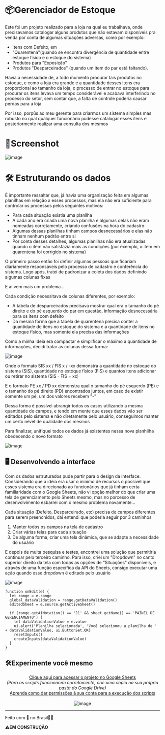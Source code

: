 # 📦Gerenciador de Estoque

Este foi um projeto realizado para a loja na qual eu trabalhava, onde precisavamos catalogar alguns produtos que não estavam disponíveis pra venda por conta de algumas situações adversas, como por exemplo: 

- Itens com Defeito, em
- "Quarentena"(quando se encontra divergência de quantidade entre estoque físico e o estoque do sistema)
- Produtos para "Exposição"
- Produtos "Desparceirados" (quando um item do par está faltando).

Havia a necessidade de, a todo momento procurar tais produtos no estoque, e como a loja era grande e a quantidade desses itens era proporcional ao tamanho da loja, o processo de entrar no estoque para procurar os itens levava um tempo considerável e acabava interferindo no processo do setor, sem contar que, a falta de controle poderia causar perdas para a loja

Por isso, porpûs ao meu gerente para criarmos um sistema simples mas robusto no qual qualquer funcionário pudesse catalogar esses itens e posteriormente realizar uma consulta dos mesmos

# 📸Screenshot
![image](https://github.com/gudaoliveira/NIKE_gerenciador_de_estoque/assets/20359615/52318e39-b54c-4f11-bbb1-757985d67bed)

# 🛠️ Estruturando os dados

É importante ressaltar que, já havia uma organização feita em algumas planilhas em relação a esses processos, mas ela não era suficiente para controlar os processos pelos seguintes motivos:

- Para cada situação existia uma planilha
- A cada ano era criada uma nova planilha e algumas delas não eram nomeadas corretamente, criando confusões na hora do cadastro
- Algumas dessas planilhas tinham campos desnecessários e elas não tinham nenhum padrão entre si
- Por conta desses detalhes, algumas planilhas não era atualizadas quando o item não satisfazia mais as condições (por exemplo, o item em quarentena foi corrigido no sistema)

O primeiro passo então foi definir algumas pessoas que ficariam diariamente responsáveis pelo processo de cadastro e conferência do sistema. Logo após, tratei de padronizar a coleta dos dados definindo algumas colunas fixas

E aí vem mais um problema...

Cada condição necessitava de colunas diferentes, por exemplo:

- A tabela de desparceirados precisava mostrar qual era o tamanho do pé direito e do pé esquerdo do par em questão, informação desnecessária para os itens com defeito
- Da mesma forma que a tabela de quarentena precisa conter a quantidade de itens no estoque do sistema e a quantidade de itens no estoque físico, mas somente ela precisa das informações

Como a minha ideia era compactar e simplificar o máximo a quantidade de informações, decidi tratar as colunas dessa forma:

![image](https://github.com/gudaoliveira/NIKE_gerenciador_de_estoque/assets/20359615/ee7387ad-4525-4d93-8b73-3847da7fa2df)

Onde o formato SIS xx / FIS x / -xx demonstra a quantidade no estoque do sistema (SIS), quantidade no estoque físico (FIS) e quantos itens adicionar ou retirar no sistema (SIS - FIS = xx)

E o formato PE xx / PD xx demonstra qual o tamanho do pé esquerdo (PE) e o tamanho do pé direito (PD) encontrados juntos, em caso de existir somente um pé, um dos valores recebem "-"

Dessa forma é possível abrangir todos os casos utilizando a mesma quantidade de campos, e tendo em mente que esses dados vão ser editados pelo sistema e não diretamente pelo usuário, conseguimos manter um certo nével de qualidade dos mesmos

Para finalizar, unifiquei todos os dados já existentes nessa nova planhilha obedecendo o novo formato

![image](https://github.com/gudaoliveira/NIKE_gerenciador_de_estoque/assets/20359615/3e4adc9e-5d3d-451b-8f84-f71cf8225706)

## 🖥️ Desenvolvendo a interface

Com os dados estruturados pude partir para o design da interface. Considerando que a ideia era usar o mínimo de recursos o possível que esses sistema era direcionado ao funcionários que já tinham certa familiaridade com o Google Sheets, não vi opção melhor do que criar uma tela de gerenciamento pelo Sheets mesmo, mas no porcesso de desenvolvimento esbarrei com o mesmo problema novamente...

Cada situação (Defeito, Desparceirado, etc) precisa de campos diferentes para serem preenchidos, daí entendi que poderia seguir por 3 caminhos

1. Manter todos os campos na tela de cadastro
2. Criar várias telas para cada situação
3. De alguma forma, criar uma tela dinâmica, que se adapte a necessidade do usuário

E depois de muita pesquisa e testes, encontrei uma solução que permitiria continuar pelo terceiro caminho. Para isso, criei um "Dropdown" no canto superior direito da tela com todas as opções de "Situações" disponíveis, e através de uma função específica da API do Sheets, consigo executar uma ação quando esse dropdown é editado pelo usuário

![image](https://github.com/gudaoliveira/NIKE_gerenciador_de_estoque/assets/20359615/0e8b30c2-c84c-4d51-853c-d967187e0e03)

```
function onEdit(e) {
  let range = e.range
  global_dataValidation = range.getDataValidation()
  editedSheet = e.source.getActiveSheet()

  if (range.getA1Notation() == 'J1' && sheet.getName() == 'PAINEL DE GERENCIAMENTO') {
    let dataValidationValue = e.value
    ui.alert('Planilha selecionada', 'Você selecionou a planilha de ' + dataValidationValue, ui.ButtonSet.OK)
    resetInputs()
    createInputs(dataValidationValue)
  }
}
```





## 🛠️Experimente você mesmo
<div align="center">
  
[Clique aqui para acessar o projeto no Google Sheets](https://docs.google.com/spreadsheets/d/180YB38AWMHU1UvC-O69aQ4tuOOajVpKKj_f7VhdpTDM/edit?usp=sharing)
<br>
_(Para os scripts funcionarem corretamente, crie uma cópia na sua própria pasta do Google Drive)_
<br>
[Aprenda como dar permissões à sua conta para a execução dos scripts](https://github.com/gudaoliveira/apps_scripts_permissions)
<br><br>
![image](https://github.com/gudaoliveira/gerenciador-de-reposicao-de-calcados/assets/20359615/d41ce9c7-c406-4b07-a196-c7611faa3ec1)</div>

---

Feito com 💞 no Brasil💚💛

**⚠️EM CONSTRUÇÃO**

